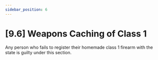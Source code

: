 ```yaml
---
sidebar_position: 6
---
```

# [9.6] Weapons Caching of Class 1

Any person who fails to register their homemade class 1 firearm with the state is guilty under this section.
